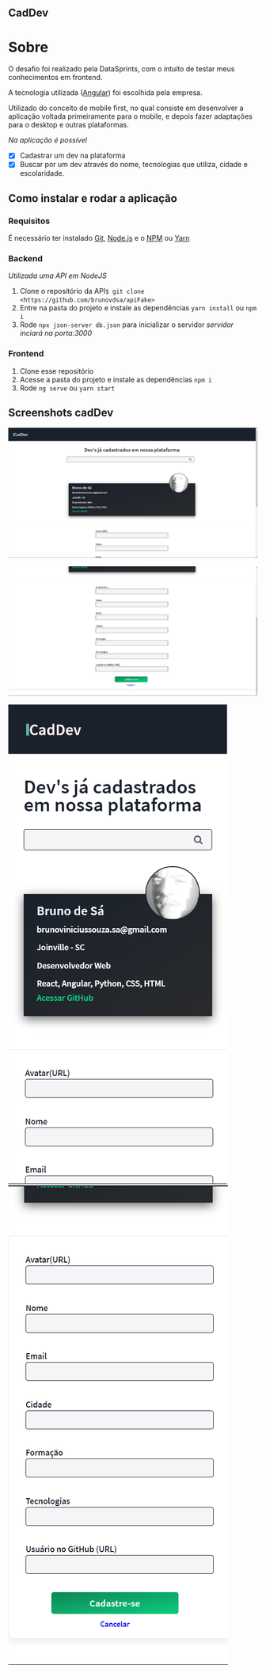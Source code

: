 ## CadDev

# Sobre

O desafio foi realizado pela DataSprints, com o intuíto de testar meus conhecimentos em frontend.

A tecnologia utilizada ([Angular](https://angular.io/)) foi escolhida pela empresa. 

Utilizado do conceito de mobile first, no qual consiste em desenvolver a aplicação voltada primeiramente para o mobile, e depois fazer adaptações para o desktop e outras plataformas.

*Na aplicação é possível*
- [x] Cadastrar um dev na plataforma
- [x] Buscar por um dev através do nome, tecnologias que utiliza, cidade e escolaridade.

## Como instalar e rodar a aplicação

### Requisitos

É necessário ter instalado [Git](https://git-scm.com), [Node.js](https://nodejs.org/en/) e o [NPM](https://www.npmjs.com/) ou [Yarn](https://yarnpkg.com/)

### Backend

*Utilizada uma API em NodeJS*

  1. Clone o repositório da API```$ git clone <https://github.com/brunovdsa/apiFake>```
  2. Entre na pasta do projeto e instale as dependências ```yarn install``` ou ```npm i```
  3. Rode ```npx json-server db.json``` para inicializar o servidor
  *servidor inciará na porta:3000*
  
### Frontend

  1. Clone esse repositório
  2. Acesse a pasta do projeto e instale as dependências ```npm i```
  3. Rode ```ng serve``` ou ```yarn start```


## Screenshots cadDev
<p aling="center">
    <img src="src/assets/to_readme/Desktop1.png">
</p>
<p aling="center">
    <img src="src/assets/to_readme/Desktop2.png">
</p>
<p aling="center">
    <img src="src/assets/to_readme/Mobile1.png">
    <img src="src/assets/to_readme/Mobile2.png">
</p>
